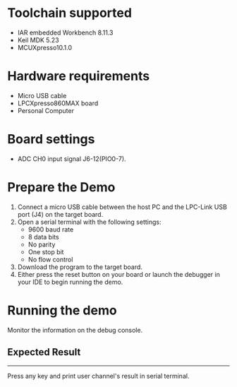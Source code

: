 Toolchain supported
===================
- IAR embedded Workbench 8.11.3
- Keil MDK 5.23
- MCUXpresso10.1.0

Hardware requirements
=====================
- Micro USB cable
- LPCXpresso860MAX board
- Personal Computer

Board settings
==============
- ADC CH0 input signal J6-12(PIO0-7).

Prepare the Demo
================
1.  Connect a micro USB cable between the host PC and the LPC-Link USB port (J4) on the target board.
2.  Open a serial terminal with the following settings:
    - 9600 baud rate
    - 8 data bits
    - No parity
    - One stop bit
    - No flow control
3.  Download the program to the target board.
4.  Either press the reset button on your board or launch the debugger in your IDE to begin running the demo.

Running the demo
================
Monitor the information on the debug console.

## Expected Result
------------------------
Press any key and print user channel's result in serial terminal.
~~~~~~~~~~~~~~~~~~~~~

